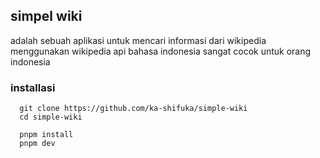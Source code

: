 ## simpel wiki

adalah sebuah aplikasi untuk mencari informasi dari wikipedia menggunakan wikipedia api bahasa indonesia sangat cocok untuk orang indonesia

### installasi 
```
  git clone https://github.com/ka-shifuka/simple-wiki
  cd simple-wiki
  
  pnpm install
  pnpm dev
```

